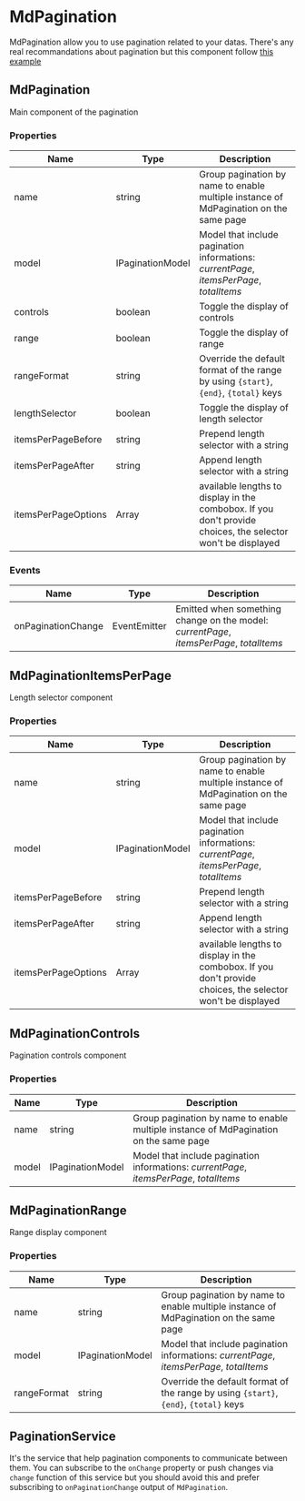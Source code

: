 # MdPagination
MdPagination allow you to use pagination related to your datas. There's any real recommandations about pagination 
but this component follow [this example](http://www.google.com/design/spec/components/data-tables.html#data-tables-interaction)

## MdPagination

Main component of the pagination

### Properties
| Name | Type | Description |
| --- | --- | --- |
| name | string | Group pagination by name to enable multiple instance of MdPagination on the same page |
| model | IPaginationModel | Model that include pagination informations: *currentPage*, *itemsPerPage*, *totalItems* |
| controls | boolean | Toggle the display of controls |
| range | boolean | Toggle the display of range |
| rangeFormat | string | Override the default format of the range by using `{start}`, `{end}`, `{total}` keys |
| lengthSelector | boolean | Toggle the display of length selector |
| itemsPerPageBefore | string | Prepend length selector with a string |
| itemsPerPageAfter | string | Append length selector with a string |
| itemsPerPageOptions | Array<number> | available lengths to display in the combobox. If you don't provide choices, the selector won't be displayed |
           
### Events
| Name | Type | Description |
| --- | --- | --- |
| onPaginationChange | EventEmitter<IPaginationChange> | Emitted when something change on the model: *currentPage*, *itemsPerPage*, *totalItems* |


## MdPaginationItemsPerPage

Length selector component

### Properties
| Name | Type | Description |
| --- | --- | --- |
| name | string | Group pagination by name to enable multiple instance of MdPagination on the same page |
| model | IPaginationModel | Model that include pagination informations: *currentPage*, *itemsPerPage*, *totalItems* |
| itemsPerPageBefore | string | Prepend length selector with a string |
| itemsPerPageAfter | string | Append length selector with a string |
| itemsPerPageOptions | Array<number> | available lengths to display in the combobox. If you don't provide choices, the selector won't be displayed |


## MdPaginationControls

Pagination controls component

### Properties
| Name | Type | Description |
| --- | --- | --- |
| name | string | Group pagination by name to enable multiple instance of MdPagination on the same page |
| model | IPaginationModel | Model that include pagination informations: *currentPage*, *itemsPerPage*, *totalItems* |


## MdPaginationRange

Range display component

### Properties
| Name | Type | Description |
| --- | --- | --- |
| name | string | Group pagination by name to enable multiple instance of MdPagination on the same page |
| model | IPaginationModel | Model that include pagination informations: *currentPage*, *itemsPerPage*, *totalItems* |
| rangeFormat | string | Override the default format of the range by using `{start}`, `{end}`, `{total}` keys |

## PaginationService

It's the service that help pagination components to communicate between them. You can subscribe to the `onChange` property or push changes via `change` function of this service 
but you should avoid this and prefer subscribing to `onPaginationChange` output of `MdPagination`.
